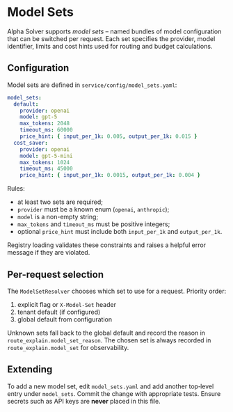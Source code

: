 # Model Sets

Alpha Solver supports *model sets* – named bundles of model configuration that
can be switched per request. Each set specifies the provider, model identifier,
limits and cost hints used for routing and budget calculations.

## Configuration

Model sets are defined in `service/config/model_sets.yaml`:

```yaml
model_sets:
  default:
    provider: openai
    model: gpt-5
    max_tokens: 2048
    timeout_ms: 60000
    price_hint: { input_per_1k: 0.005, output_per_1k: 0.015 }
  cost_saver:
    provider: openai
    model: gpt-5-mini
    max_tokens: 1024
    timeout_ms: 45000
    price_hint: { input_per_1k: 0.0015, output_per_1k: 0.004 }
```

Rules:

* at least two sets are required;
* `provider` must be a known enum (`openai`, `anthropic`);
* `model` is a non-empty string;
* `max_tokens` and `timeout_ms` must be positive integers;
* optional `price_hint` must include both `input_per_1k` and `output_per_1k`.

Registry loading validates these constraints and raises a helpful error message
if they are violated.

## Per-request selection

The `ModelSetResolver` chooses which set to use for a request. Priority order:

1. explicit flag or `X-Model-Set` header
2. tenant default (if configured)
3. global default from configuration

Unknown sets fall back to the global default and record the reason in
`route_explain.model_set_reason`. The chosen set is always recorded in
`route_explain.model_set` for observability.

## Extending

To add a new model set, edit `model_sets.yaml` and add another top‑level entry
under `model_sets`. Commit the change with appropriate tests. Ensure secrets
such as API keys are **never** placed in this file.

